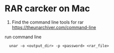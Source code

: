 # RAR carcker on Mac

1. Find the command line tools for rar
https://theunarchiver.com/command-line

run command line
```
  unar -o <output_dir> -p <password> <rar_file>
```